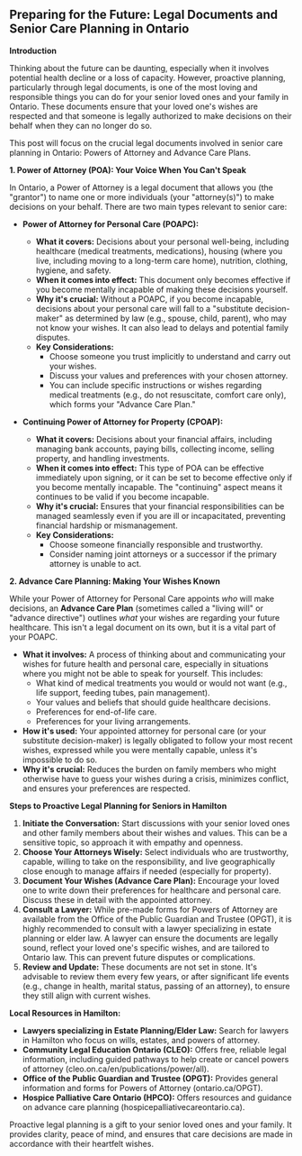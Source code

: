 ## Preparing for the Future: Legal Documents and Senior Care Planning in Ontario

**Introduction**

Thinking about the future can be daunting, especially when it involves potential health decline or a loss of capacity. However, proactive planning, particularly through legal documents, is one of the most loving and responsible things you can do for your senior loved ones and your family in Ontario. These documents ensure that your loved one's wishes are respected and that someone is legally authorized to make decisions on their behalf when they can no longer do so.

This post will focus on the crucial legal documents involved in senior care planning in Ontario: Powers of Attorney and Advance Care Plans.

**1. Power of Attorney (POA): Your Voice When You Can't Speak**

In Ontario, a Power of Attorney is a legal document that allows you (the "grantor") to name one or more individuals (your "attorney(s)") to make decisions on your behalf. There are two main types relevant to senior care:

- **Power of Attorney for Personal Care (POAPC):**

  - **What it covers:** Decisions about your personal well-being, including healthcare (medical treatments, medications), housing (where you live, including moving to a long-term care home), nutrition, clothing, hygiene, and safety.
  - **When it comes into effect:** This document only becomes effective if you become mentally incapable of making these decisions yourself.
  - **Why it's crucial:** Without a POAPC, if you become incapable, decisions about your personal care will fall to a "substitute decision-maker" as determined by law (e.g., spouse, child, parent), who may not know your wishes. It can also lead to delays and potential family disputes.
  - **Key Considerations:**
    - Choose someone you trust implicitly to understand and carry out your wishes.
    - Discuss your values and preferences with your chosen attorney.
    - You can include specific instructions or wishes regarding medical treatments (e.g., do not resuscitate, comfort care only), which forms your "Advance Care Plan."

- **Continuing Power of Attorney for Property (CPOAP):**
  - **What it covers:** Decisions about your financial affairs, including managing bank accounts, paying bills, collecting income, selling property, and handling investments.
  - **When it comes into effect:** This type of POA can be effective immediately upon signing, or it can be set to become effective only if you become mentally incapable. The "continuing" aspect means it continues to be valid if you become incapable.
  - **Why it's crucial:** Ensures that your financial responsibilities can be managed seamlessly even if you are ill or incapacitated, preventing financial hardship or mismanagement.
  - **Key Considerations:**
    - Choose someone financially responsible and trustworthy.
    - Consider naming joint attorneys or a successor if the primary attorney is unable to act.

**2. Advance Care Planning: Making Your Wishes Known**

While your Power of Attorney for Personal Care appoints _who_ will make decisions, an **Advance Care Plan** (sometimes called a "living will" or "advance directive") outlines _what_ your wishes are regarding your future healthcare. This isn't a legal document on its own, but it is a vital part of your POAPC.

- **What it involves:** A process of thinking about and communicating your wishes for future health and personal care, especially in situations where you might not be able to speak for yourself. This includes:
  - What kind of medical treatments you would or would not want (e.g., life support, feeding tubes, pain management).
  - Your values and beliefs that should guide healthcare decisions.
  - Preferences for end-of-life care.
  - Preferences for your living arrangements.
- **How it's used:** Your appointed attorney for personal care (or your substitute decision-maker) is legally obligated to follow your most recent wishes, expressed while you were mentally capable, unless it's impossible to do so.
- **Why it's crucial:** Reduces the burden on family members who might otherwise have to guess your wishes during a crisis, minimizes conflict, and ensures your preferences are respected.

**Steps to Proactive Legal Planning for Seniors in Hamilton**

1.  **Initiate the Conversation:** Start discussions with your senior loved ones and other family members about their wishes and values. This can be a sensitive topic, so approach it with empathy and openness.
2.  **Choose Your Attorneys Wisely:** Select individuals who are trustworthy, capable, willing to take on the responsibility, and live geographically close enough to manage affairs if needed (especially for property).
3.  **Document Your Wishes (Advance Care Plan):** Encourage your loved one to write down their preferences for healthcare and personal care. Discuss these in detail with the appointed attorney.
4.  **Consult a Lawyer:** While pre-made forms for Powers of Attorney are available from the Office of the Public Guardian and Trustee (OPGT), it is highly recommended to consult with a lawyer specializing in estate planning or elder law. A lawyer can ensure the documents are legally sound, reflect your loved one's specific wishes, and are tailored to Ontario law. This can prevent future disputes or complications.
5.  **Review and Update:** These documents are not set in stone. It's advisable to review them every few years, or after significant life events (e.g., change in health, marital status, passing of an attorney), to ensure they still align with current wishes.

**Local Resources in Hamilton:**

- **Lawyers specializing in Estate Planning/Elder Law:** Search for lawyers in Hamilton who focus on wills, estates, and powers of attorney.
- **Community Legal Education Ontario (CLEO):** Offers free, reliable legal information, including guided pathways to help create or cancel powers of attorney (cleo.on.ca/en/publications/power/all).
- **Office of the Public Guardian and Trustee (OPGT):** Provides general information and forms for Powers of Attorney (ontario.ca/OPGT).
- **Hospice Palliative Care Ontario (HPCO):** Offers resources and guidance on advance care planning (hospicepalliativecareontario.ca).

Proactive legal planning is a gift to your senior loved ones and your family. It provides clarity, peace of mind, and ensures that care decisions are made in accordance with their heartfelt wishes.
